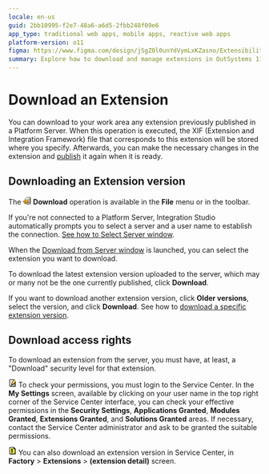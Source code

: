 ```yaml
---
locale: en-us
guid: 2bb10995-f2e7-48a6-a6d5-2fbb248f09e6
app_type: traditional web apps, mobile apps, reactive web apps
platform-version: o11
figma: https://www.figma.com/design/jSgZ0l0unYdVymLxKZasno/Extensibility-and-Integration?node-id=3748-257&t=0k6vqSszFayqzk9h-1
summary: Explore how to download and manage extensions in OutSystems 11 (O11) using the Platform Server and Integration Studio.
---
```

# Download an Extension

You can download to your work area any extension previously published in a Platform Server. When this operation is executed, the XIF (Extension and Integration Framework) file that corresponds to this extension will be stored where you specify. Afterwards, you can make the necessary changes in the extension and [publish](<../extension-life-cycle/extension-1-cp.md>) it again when it is ready.

## Downloading an Extension version

The ![Icon representing the download operation in the toolbar or file menu](images/download-icon.png "Download Icon") **Download** operation is available in the **File** menu or in the toolbar.

If you're not connected to a Platform Server, Integration Studio automatically prompts you to select a server and a user name to establish the connection. [See how to Select Server window](<../../../ref/integration-studio/menu/file/server-select-window.md>).

When the [Download from Server window](<../../../ref/integration-studio/menu/file/extension-download-window.md>) is launched, you can select the extension you want to download.

To download the latest extension version uploaded to the server, which may or many not be the one currently published, click **Download**.

If you want to download another extension version, click **Older versions**, select the version, and click **Download**. See how to [download a specific extension version](<../../../ref/integration-studio/menu/file/extension-download-version-window.md>).

## Download access rights

To download an extension from the server, you must have, at least, a "Download" security level for that extension.

![Icon indicating a note about checking permissions for downloading an extension](images/note.png "Note Icon") To check your permissions, you must login to the Service Center. In the **My Settings** screen, available by clicking on your user name in the top right corner of the Service Center interface, you can check your effective permissions in the **Security Settings**, **Applications Granted**, **Modules Granted**, **Extensions Granted**, and **Solutions Granted** areas. If necessary, contact the Service Center administrator and ask to be granted the suitable permissions.

![Icon suggesting a tip to download an extension version directly in Service Center](images/tip.png "Tip Icon") You can also download an extension version in Service Center, in **Factory** > **Extensions** > **(extension detail)** screen.
